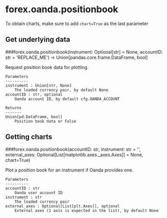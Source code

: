 # forex.oanda.positionbook

To obtain charts, make sure to add `chart=True` as the last parameter

## Get underlying data 
###forex.oanda.positionbook(instrument: Optional[str] = None, accountID: str = 'REPLACE_ME') -> Union[pandas.core.frame.DataFrame, bool]

Request position book data for plotting.

    Parameters
    ----------
    instrument : Union[str, None]
        The loaded currency pair, by default None
    accountID : str, optional
        Oanda account ID, by default cfg.OANDA_ACCOUNT

    Returns
    -------
    Union[pd.DataFrame, bool]
        Position book data or False

## Getting charts 
###forex.oanda.positionbook(accountID: str, instrument: str = '', external_axes: Optional[List[matplotlib.axes._axes.Axes]] = None, chart=True)

Plot a position book for an instrument if Oanda provides one.

    Parameters
    ----------
    accountID : str
        Oanda user account ID
    instrument : str
        The loaded currency pair
    external_axes : Optional[List[plt.Axes]], optional
        External axes (1 axis is expected in the list), by default None
